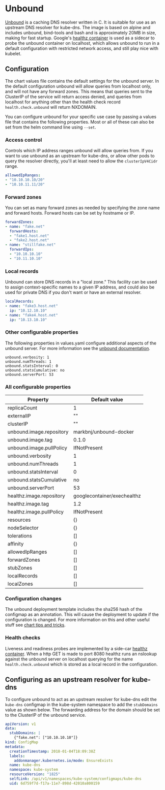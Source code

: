 # Unbound

[Unbound](http://www.unbound.net) is a caching DNS resolver written in C. It is suitable for use as an upstream DNS resolver for kube-dns. The image is based on alpine and includes unbound, bind-tools and bash and is approximately 20MB in size, making for fast startup. Google's [healthz container](https://hub.docker.com/r/googlecontainer/exechealthz/) is used as a sidecar to probe the unbound container on localhost, which allows unbound to run in a default configuration with restricted network access, and still play nice with kubelet.

## Configuration

The chart values file contains the default settings for the unbound server. In the default configuration unbound will allow queries from localhost only, and will not have any forward zones. This means that queries sent to the ClusterIP of the service will return access denied, and queries from localhost for anything other than the health check record `health.check.unbound` will return NXDOMAIN.

You can configure unbound for your specific use case by passing a values file that contains the following properties. Most or all of these can also be set from the helm command line using `--set`.

### Access control

Controls which IP address ranges unbound will allow queries from. If you want to use unbound as an upstream for kube-dns, or allow other pods to query the resolver directly, you'll at least need to allow the `clusterIpV4Cidr` range.

```yaml
allowedIpRanges:
- "10.10.10.10/20"
- "10.10.11.11/20"
```

### Forward zones

You can set as many forward zones as needed by specifying the zone name and forward hosts. Forward hosts can be set by hostname or IP.

```yaml
forwardZones:
- name: "fake.net"
  forwardHosts:
  - "fake1.host.net"
  - "fake2.host.net"
- name: "stillfake.net"
  forwardIps:
  - "10.10.10.10"
  - "10.11.10.10"
```

### Local records

Unbound can store DNS records in a "local zone." This facility can be used to assign context-specific names to a given IP address, and could also be used for private DNS if you don't want or have an external resolver.

```yaml
localRecords:
- name: "fake3.host.net"
  ip: "10.12.10.10"
- name: "fake4.host.net"
  ip: "10.13.10.10"
```

### Other configurable properties

The following properties in values.yaml configure additional aspects of the unbound server. For more information see the [unbound documentation](http://unbound.net/documentation/unbound.conf.html).

```
unbound.verbosity: 1
unbound.numThreads: 1
unbound.statsInterval: 0
unbound.statsCumulative: no
unbound.serverPort: 53
```

### All configurable properties

| Property                 | Default value               |
| ------------------------ | --------------------------- |
| replicaCount             | 1                           |
| externalIP               | ""                          |
| clusterIP                | ""                          |
| unbound.image.repository | markbnj/unbound-docker      |
| unbound.image.tag        | 0.1.0                       |
| unbound.image.pullPolicy | IfNotPresent                |
| unbound.verbosity        | 1                           |
| unbound.numThreads       | 1                           |
| unbound.statsInterval    | 0                           |
| unbound.statsCumulative  | no                          |
| unbound.serverPort       | 53                          |
| healthz.image.repository | googlecontainer/exechealthz |
| healthz.image.tag        | 1.2                         |
| healthz.image.pullPolicy | IfNotPresent                |
| resources                | {}                          |
| nodeSelector             | {}                          |
| tolerations              | []                          |
| affinity                 | {}                          |
| allowedIpRanges          | []                          |
| forwardZones             | []                          |
| stubZones                | []                          |
| localRecords             | []                          |
| localZones               | []                          |

### Configuration changes

The unbound deployment template includes the sha256 hash of the configmap as an annotation. This will cause the deployment to update if the configuration is changed. For more information on this and other useful stuff see [chart tips and tricks](https://github.com/kubernetes/helm/blob/master/docs/charts_tips_and_tricks.md).

### Health checks

Liveness and readiness probes are implemented by a side-car [healthz container](https://github.com/kubernetes/contrib/tree/master/exec-healthz). When a http GET is made to port 8080 healthz runs an nslookup against the unbound server on localhost querying for the name `health.check.unbound` which is stored as a local record in the configuration.

## Configuring as an upstream resolver for kube-dns

To configure unbound to act as an upstream resolver for kube-dns edit the `kube-dns` configmap in the kube-system namespace to add the `stubDomains` value as shown below. The forwarding address for the domain should be set to the ClusterIP of the unbound service.

```yaml
apiVersion: v1
data:
  stubDomains: |
    {"fake.net": ["10.10.10.10"]}
kind: ConfigMap
metadata:
  creationTimestamp: 2018-01-04T18:09:38Z
  labels:
    addonmanager.kubernetes.io/mode: EnsureExists
  name: kube-dns
  namespace: kube-system
  resourceVersion: "1825"
  selfLink: /api/v1/namespaces/kube-system/configmaps/kube-dns
  uid: 6d759f7d-f17a-11e7-898d-42010a800159
```
